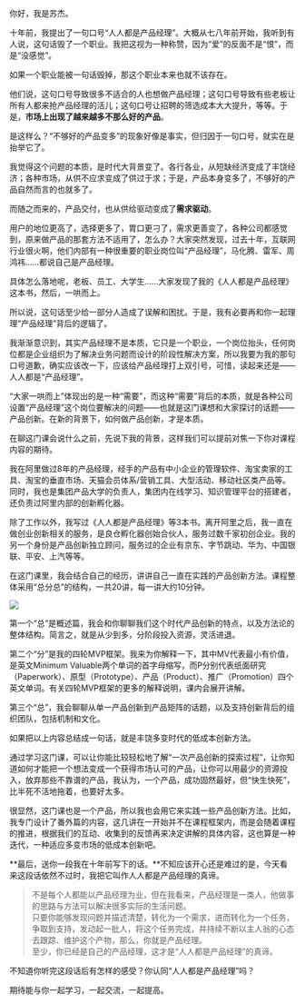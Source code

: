 你好，我是苏杰。

十年前，我提出了一句口号“人人都是产品经理”。大概从七八年前开始，我听到有人说，这句话毁了一个职业。我把这视为一种称赞，因为“爱”的反面不是“恨”，而是“没感觉”。

如果一个职业能被一句话毁掉，那这个职业本来也就不该存在。

他们说，这句口号导致很多不适合的人也想做产品经理；这句口号导致有些老板让所有人都来抢产品经理的活儿；这句口号让招聘的筛选成本大大提升，等等。于是，**市场上出现了越来越多不那么好的产品**。

是这样么？“不够好的产品变多”的现象好像是事实，但归因于一句口号，就实在是抬举它了。

我觉得这个问题的本质，是时代大背景变了。各行各业，从短缺经济变成了丰饶经济；各种市场，从供不应求变成了供过于求；于是，产品本身变多了，不够好的产品自然而言的也就多了。

而随之而来的，产品交付，也从供给驱动变成了**需求驱动**。

用户的地位更高了，选择更多了，胃口更刁了，需求更善变了，各种公司都感觉到，原来做产品的那套方法不适用了，怎么办？大家突然发现，过去十年，互联网行业很火啊，他们内部有一种很重要的职业岗位叫“产品经理”，马化腾、雷军、周鸿祎……都说自己是产品经理。

具体怎么落地呢，老板、员工、大学生……大家发现了我的《人人都是产品经理》这本书，然后，一哄而上。

所以说，这句话至少给一部分人造成了误解和困扰。于是，我有必要再和你一起理理“产品经理”背后的逻辑了。

我渐渐意识到，其实产品经理不是本质，它只是一个职业，一个岗位抬头，任何岗位都是企业组织为了解决业务问题而设计的阶段性解决方案，所以我要为我的那句口号道歉，确实应该改一下，应该给产品经理打上双引号，可惜，读起来还是——人人都是“产品经理”。

“大家一哄而上”体现出的是一种“需要”，而这种“需要”背后的本质，就是各种公司设置“产品经理”这个岗位要解决的问题——也就是这门课想和大家探讨的话题——产品创新。在新的背景下，如何做产品创新，才是本质。

在聊这门课会说什么之前，先说下我的背景，这样我们可以提前对焦一下你对课程内容的期待。

我在阿里做过8年的产品经理，经手的产品有中小企业的管理软件、淘宝卖家的工具、淘宝的垂直市场、天猫会员体系/营销工具、大型活动、移动社区类产品等。同时，我也是集团产品大学的负责人，集团内在线学习、知识管理平台的搭建者，还负责过阿里内部的创新孵化器。

除了工作以外，我写过《人人都是产品经理》等3本书。离开阿里之后，我一直在做创业创新相关的服务，是良仓孵化器创始合伙人，服务过数千家初创企业。我的另一个身份是产品创新独立顾问，服务过的企业有京东、字节跳动、华为、中国银联、平安、上汽等等。

在这门课里，我会结合自己的经历，讲讲自己一直在实践的产品创新方法。课程整体采用“总分总”的结构，一共20讲，每一讲大约10分钟。

![](https://static001.geekbang.org/resource/image/31/69/31fc4bee4680f5d164d0c99c5607ee69.jpg?wh=2280%2A1292)

第一个“总”是概述篇，我会和你聊聊我们这个时代产品创新的特点，以及方法论的整体结构。简言之，就是从少到多，分阶段投入资源，灵活进退。

第二个“分”是我的四轮MVP框架。我来为你解释一下，其中MV代表最小有价值，是英文Minimum Valuable两个单词的首字母缩写，而P分别代表纸面研究（Paperwork）、原型（Prototype）、产品（Product）、推广（Promotion）四个英文单词。有关四轮MVP框架的更多的解释说明，课内会展开讲解。

第三个“总”，我会聊聊从单一产品创新到产品矩阵的话题，以及支持创新背后的组织团队，包括机制和文化。

如果把以上内容总结成一句话，就是丰饶多变时代的低成本创新方法。

通过学习这门课，可以让你能比较轻松地了解“一次产品创新的探索过程”，让你知道如何才能把一个想法变成一个获得市场认可的产品，让你可以用最少的资源投入，放弃那些不靠谱的产品，我认为，一个产品，成功固然最好，但“快生快死”，比半死不活地拖着，也要好太多。

很显然，这门课也是一个产品，所以我也会用它来实践一些产品创新方法。比如，我专门设计了番外篇的内容，这几讲在一开始并不在课程框架内，而是会随着课程的推进，根据我们的互动、收集到的反馈再来决定讲解的具体内容，这也算是一种迭代，一种适应多变市场的低成本创新吧。

**最后，送你一段我在十年前写下的话。**不知应该开心还是难过的是，今天看来这段话依然不过时，我把它叫作人人都是产品经理的真谛。

> 不是每个人都能以产品经理为业，但在我看来，产品经理是一类人，他做事的思路与方法可以解决很多实际的生活问题。  
> 只要你能够发现问题并描述清楚，转化为一个需求，进而转化为一个任务，争取到支持，发动起一批人，将这个任务完成，并持续不断以主人翁的心态去跟踪、维护这个产物，那么，你就是产品经理。  
> 至少，你已经是自己的产品经理，这才是“人人都是产品经理”的真谛。

不知道你听完这段话后有怎样的感受？你认同“人人都是产品经理”吗？

期待能与你一起学习，一起交流，一起提高。